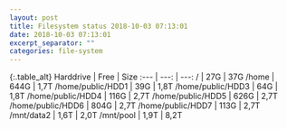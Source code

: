 ```yaml
---
layout: post
title: Filesystem status 2018-10-03 07:13:01
date: 2018-10-03 07:13:01
excerpt_separator: ""
categories: file-system
---
```

{:.table_alt}
Harddrive | Free | Size
:--- | ---: | ---:
/ | 27G | 37G
/home | 644G | 1,7T
/home/public/HDD1 | 39G | 1,8T
/home/public/HDD3 | 64G | 1,8T
/home/public/HDD4 | 116G | 2,7T
/home/public/HDD5 | 626G | 2,7T
/home/public/HDD6 | 804G | 2,7T
/home/public/HDD7 | 113G | 2,7T
/mnt/data2 | 1,6T | 2,0T
/mnt/pool | 1,9T | 8,2T
